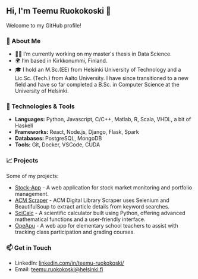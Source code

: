 ## Hi, I'm Teemu Ruokokoski 👋

Welcome to my GitHub profile!

### 🌱 About Me
- 👨‍💻 I’m currently working on my master's thesis in Data Science.
- 🌍 I’m based in Kirkkonummi, Finland.
- 🎓 I hold an M.Sc.(EE) from Helsinki University of Technology and a Lic.Sc. (Tech.) from Aalto University. I have since transitioned to a new field and have so far completed a B.Sc. in Computer Science at the University of Helsinki.

### 🔧 Technologies & Tools
- **Languages:** Python, Javascript, C/C++, Matlab, R, Scala, VHDL, a bit of Haskell
- **Frameworks:** React, Node.js, Django, Flask, Spark
- **Databases:** PostgreSQL, MongoDB
- **Tools:** Git, Docker, VSCode, CUDA

### 📈 Projects
Some of my projects:
- [Stock-App](https://github.com/ruokokoski/stock-app) - A web application for stock market monitoring and portfolio management.
- [ACM Scraper](https://github.com/ruokokoski/acm-webscraper) - ACM Digital Library Scraper uses Selenium and BeautifulSoup to extract article details from keyword searches.
- [SciCalc](https://github.com/ruokokoski/ot-harjoitustyo) - A scientific calculator built using Python, offering advanced mathematical functions and a user-friendly interface.
- [OpeApu](https://github.com/ruokokoski/opeapu) - A web app for elementary school teachers to assist with tracking class participation and grading courses.

### 📫 Get in Touch
- LinkedIn: [linkedin.com/in/teemu-ruokokoski/](https://www.linkedin.com/in/teemu-ruokokoski/)
- Email: teemu.ruokokoski@helsinki.fi

<!--
**ruokokoski/ruokokoski** is a ✨ _special_ ✨ repository because its `README.md` (this file) appears on your GitHub profile.

Here are some ideas to get you started:

- 🔭 I’m currently working on ...
- 🌱 I’m currently learning ...
- 👯 I’m looking to collaborate on ...
- 🤔 I’m looking for help with ...
- 💬 Ask me about ...
- 📫 How to reach me: ...
- 😄 Pronouns: ...
- ⚡ Fun fact: ...
-->
